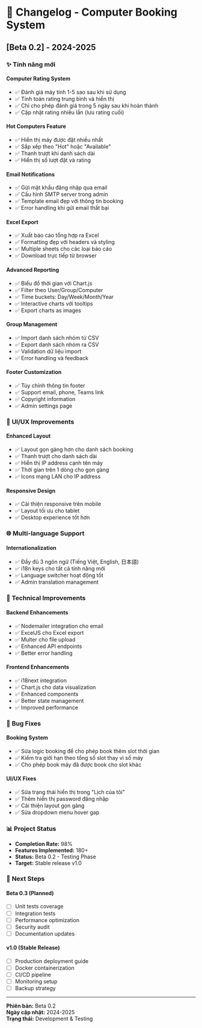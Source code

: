 # 📝 Changelog - Computer Booking System

## [Beta 0.2] - 2024-2025

### ✨ **Tính năng mới**

#### **Computer Rating System**
- ✅ Đánh giá máy tính 1-5 sao sau khi sử dụng
- ✅ Tính toán rating trung bình và hiển thị
- ✅ Chỉ cho phép đánh giá trong 5 ngày sau khi hoàn thành
- ✅ Cập nhật rating nhiều lần (lưu rating cuối)

#### **Hot Computers Feature**
- ✅ Hiển thị máy được đặt nhiều nhất
- ✅ Sắp xếp theo "Hot" hoặc "Available"
- ✅ Thanh trượt khi danh sách dài
- ✅ Hiển thị số lượt đặt và rating

#### **Email Notifications**
- ✅ Gửi mật khẩu đăng nhập qua email
- ✅ Cấu hình SMTP server trong admin
- ✅ Template email đẹp với thông tin booking
- ✅ Error handling khi gửi email thất bại

#### **Excel Export**
- ✅ Xuất báo cáo tổng hợp ra Excel
- ✅ Formatting đẹp với headers và styling
- ✅ Multiple sheets cho các loại báo cáo
- ✅ Download trực tiếp từ browser

#### **Advanced Reporting**
- ✅ Biểu đồ thời gian với Chart.js
- ✅ Filter theo User/Group/Computer
- ✅ Time buckets: Day/Week/Month/Year
- ✅ Interactive charts với tooltips
- ✅ Export charts as images

#### **Group Management**
- ✅ Import danh sách nhóm từ CSV
- ✅ Export danh sách nhóm ra CSV
- ✅ Validation dữ liệu import
- ✅ Error handling và feedback

#### **Footer Customization**
- ✅ Tùy chỉnh thông tin footer
- ✅ Support email, phone, Teams link
- ✅ Copyright information
- ✅ Admin settings page

### 🎨 **UI/UX Improvements**

#### **Enhanced Layout**
- ✅ Layout gọn gàng hơn cho danh sách booking
- ✅ Thanh trượt cho danh sách dài
- ✅ Hiển thị IP address cạnh tên máy
- ✅ Thời gian trên 1 dòng cho gọn gàng
- ✅ Icons mạng LAN cho IP address

#### **Responsive Design**
- ✅ Cải thiện responsive trên mobile
- ✅ Layout tối ưu cho tablet
- ✅ Desktop experience tốt hơn

### 🌐 **Multi-language Support**

#### **Internationalization**
- ✅ Đầy đủ 3 ngôn ngữ (Tiếng Việt, English, 日本語)
- ✅ i18n keys cho tất cả tính năng mới
- ✅ Language switcher hoạt động tốt
- ✅ Admin translation management

### 🔧 **Technical Improvements**

#### **Backend Enhancements**
- ✅ Nodemailer integration cho email
- ✅ ExcelJS cho Excel export
- ✅ Multer cho file upload
- ✅ Enhanced API endpoints
- ✅ Better error handling

#### **Frontend Enhancements**
- ✅ i18next integration
- ✅ Chart.js cho data visualization
- ✅ Enhanced components
- ✅ Better state management
- ✅ Improved performance

### 🐛 **Bug Fixes**

#### **Booking System**
- ✅ Sửa logic booking để cho phép book thêm slot thời gian
- ✅ Kiểm tra giới hạn theo tổng số slot thay vì số máy
- ✅ Cho phép book máy đã được book cho slot khác

#### **UI/UX Fixes**
- ✅ Sửa trạng thái hiển thị trong "Lịch của tôi"
- ✅ Thêm hiển thị password đăng nhập
- ✅ Cải thiện layout gọn gàng
- ✅ Sửa dropdown menu hover gap

### 📊 **Project Status**

- **Completion Rate:** 98%
- **Features Implemented:** 180+
- **Status:** Beta 0.2 - Testing Phase
- **Target:** Stable release v1.0

### 🚀 **Next Steps**

#### **Beta 0.3 (Planned)**
- [ ] Unit tests coverage
- [ ] Integration tests
- [ ] Performance optimization
- [ ] Security audit
- [ ] Documentation updates

#### **v1.0 (Stable Release)**
- [ ] Production deployment guide
- [ ] Docker containerization
- [ ] CI/CD pipeline
- [ ] Monitoring setup
- [ ] Backup strategy

---

**Phiên bản:** Beta 0.2  
**Ngày cập nhật:** 2024-2025  
**Trạng thái:** Development & Testing
